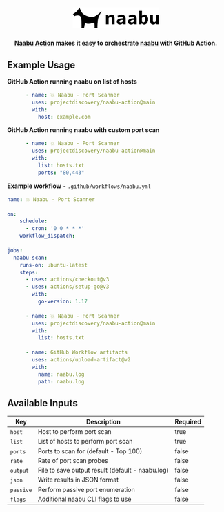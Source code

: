 <h1 align="center">
  <img src="https://github.com/projectdiscovery/naabu/blob/master/static/naabu-logo.png" alt="naabu" width="200px">
  <br>
</h1>

<h4 align="center"><a href="https://github.com/projectdiscovery/naabu-action">Naabu Action</a> makes it easy to orchestrate <a href="https://github.com/projectdiscovery/naabu">naabu</a> with GitHub Action.</h4>



Example Usage
-----

**GitHub Action running naabu on list of hosts**

```yaml
      - name: 💥 Naabu - Port Scanner
        uses: projectdiscovery/naabu-action@main
        with:
          host: example.com
```

**GitHub Action running naabu with custom port scan**

```yaml
      - name: 💥 Naabu - Port Scanner
        uses: projectdiscovery/naabu-action@main
        with:
          list: hosts.txt
          ports: "80,443"
```

**Example workflow** - `.github/workflows/naabu.yml`


```yaml
name: 💥 Naabu - Port Scanner

on:
    schedule:
      - cron: '0 0 * * *'
    workflow_dispatch:

jobs:
  naabu-scan:
    runs-on: ubuntu-latest
    steps:
      - uses: actions/checkout@v3
      - uses: actions/setup-go@v3
        with:
          go-version: 1.17

      - name: 💥 Naabu - Port Scanner
        uses: projectdiscovery/naabu-action@main
        with:
          list: hosts.txt

      - name: GitHub Workflow artifacts
        uses: actions/upload-artifact@v2
        with:
          name: naabu.log
          path: naabu.log
```


Available Inputs
------

| Key      | Description                                      | Required |
|----------|--------------------------------------------------|----------|
| `host`   | Host to perform port scan                        | true     |
| `list`   | List of hosts to perform port scan               | true     |
| `ports`  | Ports to scan for (default - Top 100)            | false    |
| `rate`   | Rate of port scan probes                         | false    |
| `output` | File to save output result (default - naabu.log) | false    |
| `json`   | Write results in JSON format                     | false    |
| `passive`| Perform passive port enumeration                 | false    |
| `flags`  | Additional naabu CLI flags to use                | false    |
